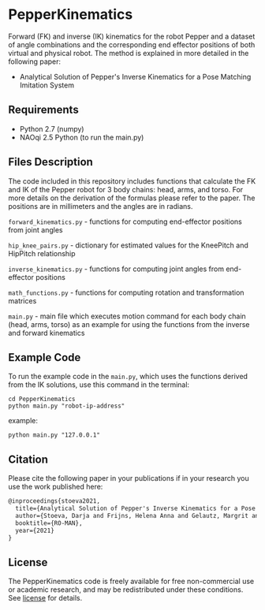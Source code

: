 # PepperKinematics
Forward (FK) and inverse (IK) kinematics for the robot Pepper and a dataset of angle combinations and the corresponding end effector positions of both virtual and physical robot. The method is explained in more detailed in the following paper: 
- Analytical Solution of Pepper's Inverse Kinematics for a Pose Matching Imitation System

## Requirements
- Python 2.7 (numpy)
- NAOqi 2.5 Python (to run the main.py)

## Files Description

The code included in this repository includes functions that calculate the FK and IK of the Pepper robot for 3 body chains: head, arms, and torso. For more details on the derivation of the formulas please refer to the paper. The positions are in millimeters and the angles are in radians. 

`forward_kinematics.py`	        - functions for computing end-effector positions from joint angles 

`hip_knee_pairs.py`	  - dictionary for estimated values for the KneePitch and HipPitch relationship

`inverse_kinematics.py`	        - functions for computing joint angles from end-effector positions

`math_functions.py`     - functions for computing rotation and transformation matrices 

`main.py` - main file which executes motion command for each body chain (head, arms, torso) as an example for using the functions from the inverse and forward kinematics 

## Example Code

To run the example code in the `main.py`, which uses the functions derived from the IK solutions, use this command in the terminal:

```
cd PepperKinematics
python main.py "robot-ip-address"
```

example:

```
python main.py "127.0.0.1"
```


## Citation

Please cite the following paper in your publications if in your research you use the work published here:

```latex
@inproceedings{stoeva2021,
  title={Analytical Solution of Pepper's Inverse Kinematics for a Pose Matching Imitation System},
  author={Stoeva, Darja and Frijns, Helena Anna and Gelautz, Margrit and Sch{\"u}rer, Oliver},
  booktitle={RO-MAN},
  year={2021}
}
```

## License

The PepperKinematics code is freely available for free non-commercial use or academic research, and may be redistributed under these conditions. See [license](/LICENSE) for details.
